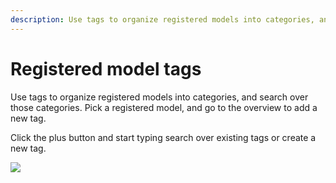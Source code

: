```yaml
---
description: Use tags to organize registered models into categories, and search over those categories
---
```


# Registered model tags
Use tags to organize registered models into categories, and search over those categories. Pick a registered model, and go to the overview to add a new tag. 

Click the plus button and start typing search over existing tags or create a new tag.

![](/images/models/model_tags.png)
